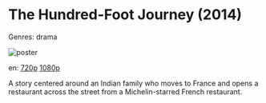 # The Hundred-Foot Journey (2014)

Genres: drama

![poster](http://image.tmdb.org/t/p/w500/zQWT270zHKC4xVs0ogUwrU8EwqB.jpg)

en:
  [720p](magnet:?xt=urn:btih:386D6C7733AEC1E5A13CEAE42A20A6B4B728B3DC&tr=udp://glotorrents.pw:6969/announce&tr=udp://tracker.opentrackr.org:1337/announce&tr=udp://torrent.gresille.org:80/announce&tr=udp://tracker.openbittorrent.com:80&tr=udp://tracker.coppersurfer.tk:6969&tr=udp://tracker.leechers-paradise.org:6969&tr=udp://p4p.arenabg.ch:1337&tr=udp://tracker.internetwarriors.net:1337)
  [1080p](magnet:?xt=urn:btih:ABE88D85221EC21DA0CDD1E5B82272EA37D9150B&tr=udp://glotorrents.pw:6969/announce&tr=udp://tracker.opentrackr.org:1337/announce&tr=udp://torrent.gresille.org:80/announce&tr=udp://tracker.openbittorrent.com:80&tr=udp://tracker.coppersurfer.tk:6969&tr=udp://tracker.leechers-paradise.org:6969&tr=udp://p4p.arenabg.ch:1337&tr=udp://tracker.internetwarriors.net:1337)
  


A story centered around an Indian family who moves to France and opens a restaurant across the street from a Michelin-starred French restaurant.